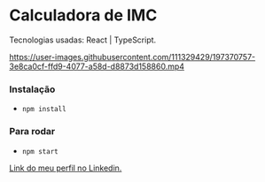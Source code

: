 # Calculadora de IMC

Tecnologias usadas: React | TypeScript.

https://user-images.githubusercontent.com/111329429/197370757-3e8ca0cf-ffd9-4077-a58d-d8873d158860.mp4

### Instalação
- `npm install`

### Para rodar 
- `npm start`

[Link do meu perfil no Linkedin.](https://www.linkedin.com/in/felipe-moises-4a1b58248/) 

